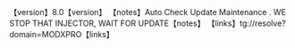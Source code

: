 【version】8.0【version】 【notes】Auto Check Update Maintenance . WE STOP THAT INJECTOR, WAIT FOR UPDATE【notes】 【links】tg://resolve?domain=MODXPRO【links】
